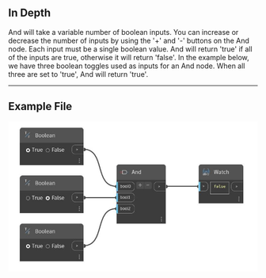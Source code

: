 ## In Depth
And will take a variable number of boolean inputs. You can increase or decrease the number of inputs by using the '+' and '-' buttons on the And node. Each input must be a single boolean value. And will return 'true' if all of the inputs are true, otherwise it will return 'false'. In the example below, we have three boolean toggles used as inputs for an And node. When all three are set to 'true', And will return 'true'.
___
## Example File

![And](./CoreNodeModels.Logic.And_img.jpg)

